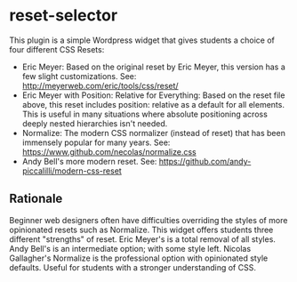 # reset-selector
 
This plugin is a simple Wordpress widget that gives students a choice of four different CSS Resets:
- Eric Meyer: Based on the original reset by Eric Meyer, this version has a few slight customizations. See: http://meyerweb.com/eric/tools/css/reset/
- Eric Meyer with Position: Relative for Everything: Based on the reset file above, this reset includes position: relative as a default for all elements. This is useful in many situations where absolute positioning across deeply nested hierarchies isn't needed.
- Normalize: The modern CSS normalizer (instead of reset) that has been immensely popular for many years. See: https://www.github.com/necolas/normalize.css
- Andy Bell's more modern reset. See: https://github.com/andy-piccalilli/modern-css-reset


## Rationale
Beginner web designers often have difficulties overriding the styles of more opinionated resets such as Normalize. This widget offers students three different "strengths" of reset. Eric Meyer's is a total removal of all styles. Andy Bell's is an intermediate option; with some style left. Nicolas Gallagher's Normalize is the professional option with opinionated style defaults. Useful for students with a stronger understanding of CSS.  